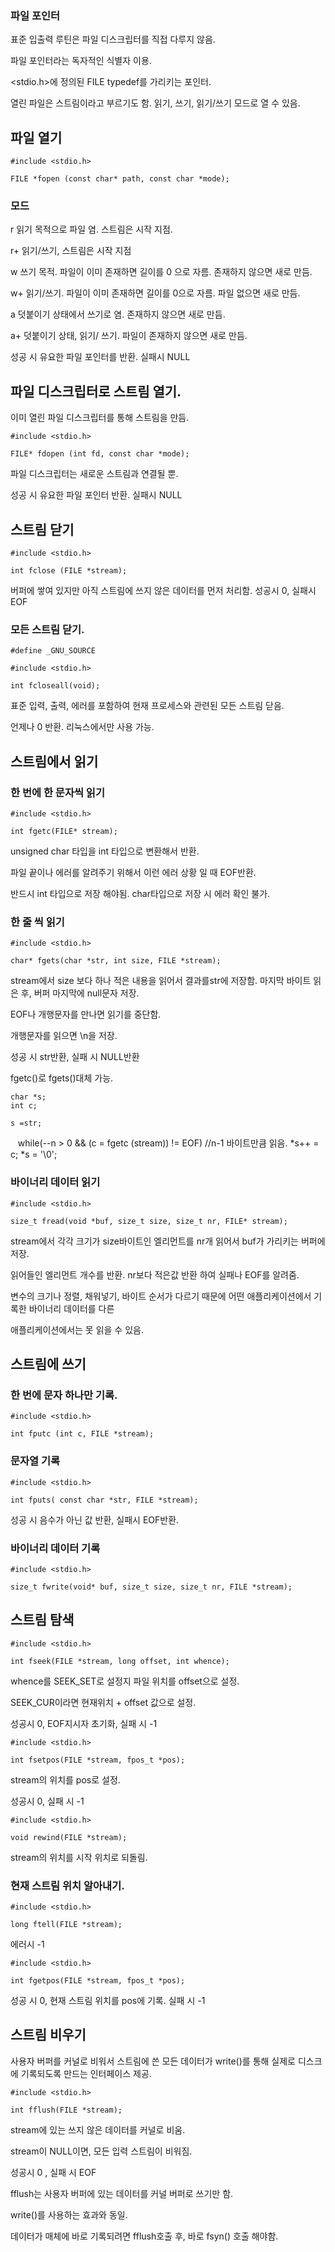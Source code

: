 ### 파일 포인터

표준 입출력 루틴은 파일 디스크립터를 직접 다루지 않음.

파일 포인터라는 독자적인 식별자 이용.

<stdio.h>에 정의된 FILE typedef를 가리키는 포인터.

열린 파일은 스트림이라고 부르기도 함. 읽기, 쓰기, 읽기/쓰기 모드로 열 수 있음.


## 파일 열기

    #include <stdio.h>
    
    FILE *fopen (const char* path, const char *mode);



### 모드

r 읽기 목적으로 파일 염. 스트림은 시작 지점.

r+ 읽기/쓰기, 스트림은 시작 지점

w 쓰기 목적. 파일이 이미 존재하면 길이를 0 으로 자름. 존재하지 않으면 새로 만듬.

w+ 읽기/쓰기. 파일이 이미 존재하면 길이를 0으로 자름. 파일 없으면 새로 만듬.

a 덧붙이기 상태에서 쓰기로 염. 존재하지 않으면 새로 만듬.

a+ 덧붙이기 상태, 읽기/ 쓰기. 파일이 존재하지 않으면 새로 만듬.


성공 시 유요한 파일 포인터를 반환. 실패시 NULL



## 파일 디스크립터로 스트림 열기.



이미 열린 파일 디스크립터를 통해 스트림을 만듬.


    #include <stdio.h>
    
    FILE* fdopen (int fd, const char *mode);



파일 디스크립터는 새로운 스트림과 연결될 뿐.


성공 시 유요한 파일 포인터 반환. 실패시 NULL



## 스트림 닫기


    #include <stdio.h>
    
    int fclose (FILE *stream);


버퍼에 쌓여 있지만 아직 스트림에 쓰지 않은 데이터를 먼저 처리함. 성공시 0, 실패시 EOF



### 모든 스트림 닫기.


    #define _GNU_SOURCE
    
    #include <stdio.h>
    
    int fcloseall(void);



표준 입력, 출력, 에러를 포함하여 현재 프로세스와 관련된 모든 스트림 닫음.

언제나 0 반환. 리눅스에서만 사용 가능.


## 스트림에서 읽기


### 한 번에 한 문자씩 읽기


    #include <stdio.h>
    
    int fgetc(FILE* stream);



unsigned char 타입을 int 타입으로 변환해서 반환.

파일 끝이나 에러를 알려주기 위해서 이런 에러 상황 일 때 EOF반환.

반드시 int 타입으로 저장 해야됨. char타입으로 저장 시 에러 확인 불가.



### 한 줄 씩 읽기

    #include <stdio.h>
    
    char* fgets(char *str, int size, FILE *stream);


stream에서 size 보다 하나 적은 내용을 읽어서 결과를str에 저장함. 마지막 바이트 읽은 후, 버퍼 마지막에 null문자 저장.

EOF나 개행문자를 만나면 읽기를 중단함.

개행문자를 읽으면 \n을 저장.

성공 시 str반환, 실패 시 NULL반환


fgetc()로 fgets()대체 가능.

    char *s;
    int c;
    
    s =str;
    
    while(--n > 0 && (c = fgetc (stream)) != EOF) //n-1 바이트만큼 읽음.
        *s++ = c;
    *s = '\0';
    

### 바이너리 데이터 읽기


    #include <stdio.h>
    
    size_t fread(void *buf, size_t size, size_t nr, FILE* stream);


stream에서 각각 크기가 size바이트인 엘리먼트를 nr개 읽어서 buf가 가리키는 버퍼에저장.

읽어들인 엘리먼트 개수를 반환. nr보다 적은값 반환 하여 실패나 EOF를 알려줌.



변수의 크기나 정렬, 채워넣기, 바이트 순서가 다르기 때문에 어떤 애플리케이션에서 기록한 바이너리 데이터를 다른

애플리케이션에서는 못 읽을 수 있음.



## 스트림에 쓰기


### 한 번에 문자 하나만 기록.

    

    #include <stdio.h>
    
    int fputc (int c, FILE *stream);


### 문자열 기록



    #include <stdio.h>
    
    int fputs( const char *str, FILE *stream);

성공 시 음수가 아닌 값 반환, 실패시 EOF반환.



### 바이너리 데이터 기록




    #include <stdio.h>
    
    size_t fwrite(void* buf, size_t size, size_t nr, FILE *stream);




## 스트림 탐색



    #include <stdio.h>
    
    int fseek(FILE *stream, long offset, int whence);


whence를 SEEK_SET로 설정지 파일 위치를 offset으로 설정.

SEEK_CUR이라면 현재위치 + offset 값으로 설정.

성공시 0, EOF지시자 초기화, 실패 시 -1



    #include <stdio.h>
    
    int fsetpos(FILE *stream, fpos_t *pos);


stream의 위치를 pos로 설정.

성공시 0, 실패 시 -1


    #include <stdio.h>
    
    void rewind(FILE *stream);


stream의 위치를 시작 위치로 되돌림.




### 현재 스트림 위치 알아내기.



    #include <stdio.h>
    
    long ftell(FILE *stream);


에러시 -1

    #include <stdio.h>
    
    int fgetpos(FILE *stream, fpos_t *pos);


성공 시 0, 현재 스트림 위치를 pos에 기록. 실패 시 -1



## 스트림 비우기


사용자 버퍼를 커널로 비워서 스트림에 쓴 모든 데이터가 write()를 통해 실제로 디스크에 기록되도록 만드는 인터페이스 제공.


    #include <stdio.h>
    
    int fflush(FILE *stream);


stream에 있는 쓰지 않은 데이터를 커널로 비움.

stream이 NULL이면, 모든 입력 스트림이 비워짐.

성공시 0 , 실패 시 EOF



fflush는 사용자 버퍼에 있는 데이터를 커널 버퍼로 쓰기만 함.

write()를 사용하는 효과와 동일.

데이터가 매체에 바로 기록되려면 fflush호출 후, 바로 fsyn() 호출 해야함.
